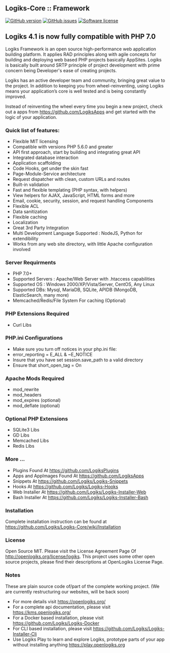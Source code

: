 Logiks-Core :: Framework
------------------------

[![GitHub version](https://badge.fury.io/gh/Logiks%2FLogiks-Core.svg)](https://badge.fury.io/gh/Logiks%2FLogiks-Core)
[![GitHub issues](https://img.shields.io/github/issues/Logiks/Logiks-Core.svg)](https://github.com/Logiks/Logiks-Core/issues)
[![Software license](https://img.shields.io/github/license/Logiks/Logiks-Core.svg?style=for-the-badge)](https://github.com/Logiks/Logiks-Core/blob/master/license.txt)

## Logiks 4.1 is now fully compatible with PHP 7.0


Logiks Framework is an open source high-performance web application building platform. It applies RAD principles along with agile concepts for building and deploying web based PHP projects basically AppSites. Logiks is basically built around SRTP principle of project development with prime concern being Developer's ease of creating projects.

Logiks has an active developer team and community, bringing great value to the project. In addition to keeping you from wheel-reinventing, using Logiks means your application’s core is well tested and is being constantly improved. 

Instead of reinventing the wheel every time you begin a new project, check out a apps from <https://github.com/LogiksApps> and get started with the logic of your application.

### Quick list of features:

+ Flexible MIT licensing
+ Compatible with versions PHP 5.6.0 and greater
+ API first approach, start by building and integrating great API
+ Integrated database interaction
+ Application scaffolding
+ Code Hooks, get under the skin fast
+ Page-Module-Service architecture
+ Request dispatcher with clean, custom URLs and routes
+ Built-in validation
+ Fast and flexible templating (PHP syntax, with helpers)
+ View helpers for AJAX, JavaScript, HTML forms and more
+ Email, cookie, security, session, and request handling Components
+ Flexible ACL
+ Data sanitization
+ Flexible caching
+ Localization
+ Great 3rd Party Integration
+ Multi Development Language Supported : NodeJS, Python for extendibility
+ Works from any web site directory, with little Apache configuration involved

### Server Requirments
+ PHP 7.0+
+ Supported Servers : Apache/Web Server with .htaccess capabilities
+ Supported OS : Windows 2000/XP/Vista/Server, CentOS, Any Linux 
+ Supported DBs: Mysql, MariaDB, SQLite, APIDB (MongoDB, ElasticSearch, many more)
+ Memcached/Redis/File System	For caching (Optional)

### PHP Extensions Required
+ Curl Libs

### PHP.ini Configurations
+ Make sure you turn off notices in your php.ini file: 
+ error_reporting = E_ALL & ~E_NOTICE
+ Insure that you have set session.save_path to a valid directory
+ Ensure that short_open_tag = On

### Apache Mods Required
+ mod_rewrite
+ mod_headers
+ mod_expires	(optional)
+ mod_deflate	(optional)

### Optional PHP Extensions
+ SQLite3 Libs
+ GD Libs
+ Memcached Libs
+ Redis Libs

### More ...
+ Plugins Found At <https://github.com/LogiksPlugins>
+ Apps and AppImages Found At <https://github.com/LogiksApps>
+ Snippets At <https://github.com/Logiks/Logiks-Snippets>
+ Hooks At <https://github.com/Logiks/Logiks-Hooks>
+ Web Installer At <https://github.com/Logiks/Logiks-Installer-Web>
+ Bash Installer At <https://github.com/Logiks/Logiks-Installer-Bash>


### Installation
Complete installation instruction can be found at <https://github.com/Logiks/Logiks-Core/wiki/Installation>

### License
Open Source MIT. Please visit the License Agreement Page Of <http://openlogiks.org/license/logiks>.
This project uses some other open source projects, please find their descriptions at OpenLogiks License Page.

### Notes 
These are plain source code of/part of the complete working project. (We are currently restructuring our websites, will be back soon)
+ For more details visit <https://openlogiks.org/>
+ For a complete api documentation, please visit <https://kms.openlogiks.org/>
+ For a Docker based installation, please visit <https://github.com/Logiks/Logiks-Docker>
+ For CLI based installation, please visit <https://github.com/Logiks/Logiks-Installer-Cli>
+ Use Logiks Play to learn and explore Logiks, prototype parts of your app without installing anything <https://play.openlogiks.org>

